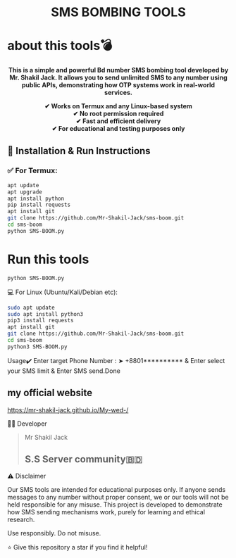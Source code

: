 <h1 align="center">SMS BOMBING TOOLS</h1>

# about this tools💣

<p align="center">
  <b>This is a simple and powerful   Bd number SMS bombing tool developed by Mr. Shakil Jack. It allows you to send unlimited SMS to any number using public APIs, demonstrating how OTP systems work in real-world services.</b>
</p>

<p align="center">
  <b>✔ Works on Termux and any Linux-based system</b><br>
  <b>✔ No root permission required</b><br>
  <b>✔ Fast and efficient delivery</b><br>
  <b>✔ For educational and testing purposes only</b><br>
</p>



## 📲 Installation & Run Instructions

### ✅ For **Termux**:

```bash
apt update
apt upgrade
apt install python
pip install requests
apt install git
git clone https://github.com/Mr-Shakil-Jack/sms-boom.git
cd sms-boom
python SMS-BOOM.py
```

# Run this tools 
```bash
python SMS-BOOM.py
```

💻 For Linux (Ubuntu/Kali/Debian etc):
```bash
sudo apt update
sudo apt install python3
pip3 install requests
apt install git
git clone https://github.com/Mr-Shakil-Jack/sms-boom.git
cd sms-boom
python3 SMS-BOOM.py
```




 Usage✔️
Enter target Phone Number : ➤ +8801********** & Enter select your SMS limit & Enter SMS send.Done
 



## my official website ##
https://mr-shakil-jack.github.io/My-wed-/



🧑‍💻 Developer

> Mr Shakil Jack
> <h2>S.S Server community🇧🇩 </h2>





⚠️ Disclaimer

Our SMS tools are intended for educational purposes only. If anyone sends messages to any number without proper consent, we or our tools will not be held responsible for any misuse. This project is developed to demonstrate how SMS sending mechanisms work, purely for learning and ethical research.

Use responsibly. Do not misuse.



⭐ Give this repository a star if you find it helpful!
